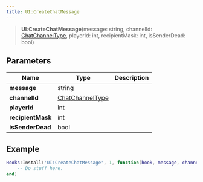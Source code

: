 ```yaml
---
title: UI:CreateChatMessage
---
```


> **UI:CreateChatMessage**(message: string, channelId: [ChatChannelType](/vext/ref/fb/chatchanneltype), playerId: int, recipientMask: int, isSenderDead: bool)

## Parameters

| Name | Type | Description |
| ---- | ---- | ----------- |
| **message** | string |  |
| **channelId** | [ChatChannelType](/vext/ref/fb/chatchanneltype) |  |
| **playerId** | int |  |
| **recipientMask** | int |  |
| **isSenderDead** | bool |  |

## Example

```lua
Hooks:Install('UI:CreateChatMessage', 1, function(hook, message, channelId, playerId, recipientMask, isSenderDead)
    -- Do stuff here.
end)
```
